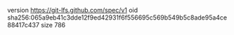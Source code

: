 version https://git-lfs.github.com/spec/v1
oid sha256:065a9eb41c3dde12f9ed42931f6f556695c569b549b5c8ade95a4ce88417c437
size 786
